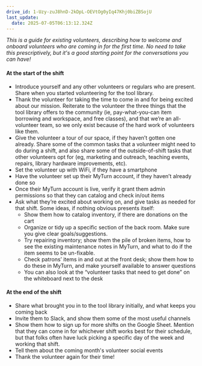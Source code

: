 ```yaml
---
drive_id: 1-Uzy-zuJ8hnD-2kDpL-OEVtOg0yIq47Khj0biZBSojU
last_update:
  date: 2025-07-05T06:13:12.324Z
---
```


*This is a guide for existing volunteers, describing how to welcome and onboard volunteers who are coming in for the first time. No need to take this prescriptively, but it's a good starting point for the conversations you can have\!*

#### At the start of the shift

* Introduce yourself and any other volunteers or regulars who are present. Share when you started volunteering for the tool library.  
* Thank the volunteer for taking the time to come in and for being excited about our mission. Reiterate to the volunteer the three things that the tool library offers to the community (ie, pay-what-you-can item borrowing and workspace, and free classes), and that we’re an all-volunteer team, so we only exist because of the hard work of volunteers like them.  
* Give the volunteer a tour of our space, if they haven’t gotten one already. Share some of the common tasks that a volunteer might need to do during a shift, and also share some of the outside-of-shift tasks that other volunteers opt for (eg, marketing and outreach, teaching events, repairs, library hardware improvements, etc).  
* Set the volunteer up with WiFi, if they have a smartphone  
* Have the volunteer set up their MyTurn account, if they haven’t already done so  
* Once their MyTurn account is live, verify it grant them admin permissions so that they can catalog and check in/out items  
* Ask what they’re excited about working on, and give tasks as needed for that shift. Some ideas, if nothing obvious presents itself:  
  * Show them how to catalog inventory, if there are donations on the cart  
  * Organize or tidy up a specific section of the back room. Make sure you give clear goals/suggestions.  
  * Try repairing inventory; show them the pile of broken items, how to see the existing maintenance notes in MyTurn, and what to do if the item seems to be un-fixable.  
  * Check patrons’ items in and out at the front desk; show them how to do these in MyTurn, and make yourself available to answer questions  
  * You can also look at the “volunteer tasks that need to get done” on the whiteboard next to the desk

#### At the end of the shift

* Share what brought you in to the tool library initially, and what keeps you coming back  
* Invite them to Slack, and show them some of the most useful channels  
* Show them how to sign up for more shifts on the Google Sheet. Mention that they can come in for whichever shift works best for their schedule, but that folks often have luck picking a specific day of the week and working that shift.  
* Tell them about the coming month's volunteer social events  
* Thank the volunteer again for their time\!